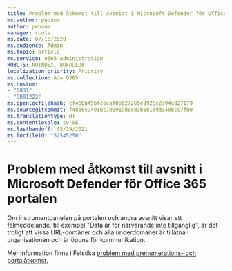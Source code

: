 ```yaml
---
title: Problem med åtkomst till avsnitt i Microsoft Defender för Office 365 portalen
ms.author: pebaum
author: pebaum
manager: scotv
ms.date: 07/16/2020
ms.audience: Admin
ms.topic: article
ms.service: o365-administration
ROBOTS: NOINDEX, NOFOLLOW
localization_priority: Priority
ms.collection: Adm_O365
ms.custom:
- "6031"
- "9001222"
ms.openlocfilehash: cf460b45bfc6caf0b627265e9926c2794cd27179
ms.sourcegitcommit: f4866e94918c7b591ad0cd3b58169d340bcc7f00
ms.translationtype: HT
ms.contentlocale: sv-SE
ms.lasthandoff: 05/19/2021
ms.locfileid: "52545250"
---
```

# <a name="issues-accessing-sections-of-microsoft-defender-for-office-365-portal"></a>Problem med åtkomst till avsnitt i Microsoft Defender för Office 365 portalen

Om instrumentpanelen på portalen och andra avsnitt visar ett felmeddelande, till exempel "Data är för närvarande inte tillgänglig", är det troligt att vissa URL-domäner och alla underdomäner är tillåtna i organisationen och är öppna för kommunikation. 

Mer information finns i Felsöka [problem med prenumerations- och portalåtkomst.](/windows/security/threat-protection/microsoft-defender-atp/troubleshoot-onboarding-error-messages#data-currently-isnt-available-on-some-sections-of-the-portal)